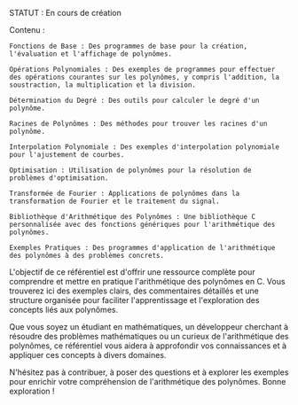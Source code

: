STATUT : En cours de création 

Contenu :

    Fonctions de Base : Des programmes de base pour la création, l'évaluation et l'affichage de polynômes.

    Opérations Polynomiales : Des exemples de programmes pour effectuer des opérations courantes sur les polynômes, y compris l'addition, la soustraction, la multiplication et la division.

    Détermination du Degré : Des outils pour calculer le degré d'un polynôme.

    Racines de Polynômes : Des méthodes pour trouver les racines d'un polynôme.

    Interpolation Polynomiale : Des exemples d'interpolation polynomiale pour l'ajustement de courbes.

    Optimisation : Utilisation de polynômes pour la résolution de problèmes d'optimisation.

    Transformée de Fourier : Applications de polynômes dans la transformation de Fourier et le traitement du signal.

    Bibliothèque d'Arithmétique des Polynômes : Une bibliothèque C personnalisée avec des fonctions génériques pour l'arithmétique des polynômes.

    Exemples Pratiques : Des programmes d'application de l'arithmétique des polynômes à des problèmes concrets.

L'objectif de ce référentiel est d'offrir une ressource complète pour comprendre et mettre en pratique l'arithmétique des polynômes en C. Vous trouverez ici des exemples clairs, des commentaires détaillés et une structure organisée pour faciliter l'apprentissage et l'exploration des concepts liés aux polynômes.

Que vous soyez un étudiant en mathématiques, un développeur cherchant à résoudre des problèmes mathématiques ou un curieux de l'arithmétique des polynômes, ce référentiel vous aidera à approfondir vos connaissances et à appliquer ces concepts à divers domaines.

N'hésitez pas à contribuer, à poser des questions et à explorer les exemples pour enrichir votre compréhension de l'arithmétique des polynômes. Bonne exploration !
